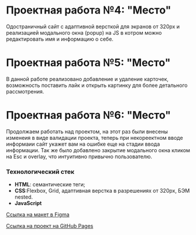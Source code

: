# Проектная работа №4: "Место"

Одостраничный сайт с адаптивной версткой для экранов от 320px и реализацией модального окна (popup) на JS в котром можно редактировать имя и информацию о себе.

# Проектная работа №5: "Место"

В данной работе реализовано добавление и удаление карточек, возможность поставить лайк и открыть картинку для более детального рассмотрения.

# Проектная работа №6: "Место"

Продолжаем работать над проектом, на этот раз были внесены изменеия в виде валидации проекта, теперь при некореектном вводе информаии сайт укажет вам на ошибке еще на стадии ввода информации.
Так же было добавлено закрытие модального окна кликом на Esc и overlay, что интуитивно привычно пользователю.

### Технологический стек
* **HTML**: cемантические теги;
* **CSS**:Flexbox, Grid, адаптивная верстка в разрешениях от 320px, БЭМ nested.
* **JavaScript**


[Ссылка на макет в Figma](https://www.figma.com/file/2cn9N9jSkmxD84oJik7xL7/JavaScript.-Sprint-4?node-id=0%3A1)

[Ссылка на проект на GitHub Pages](https://alinabernts.github.io/mesto/)

